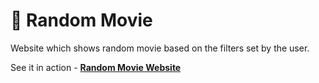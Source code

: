 # 🍿 Random Movie
Website which shows random movie based on the filters set by the user.

See it in action - **[Random Movie Website](http://random-movie-cris.herokuapp.com/)**
